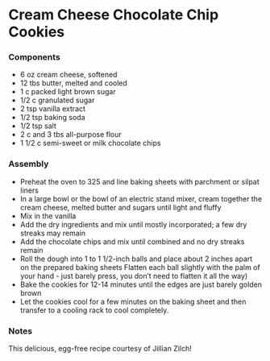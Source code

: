 # Cream Cheese Chocolate Chip Cookies

### Components

* 6 oz cream cheese, softened
* 12 tbs butter, melted and cooled
* 1 c packed light brown sugar
* 1/2 c granulated sugar
* 2 tsp vanilla extract
* 1/2 tsp baking soda
* 1/2 tsp salt
* 2 c and 3 tbs all-purpose flour
* 1 1/2 c semi-sweet or milk chocolate chips

### Assembly
* Preheat the oven to 325 and line baking sheets with parchment or silpat liners
* In a large bowl or the bowl of an electric stand mixer, cream together the cream cheese, melted butter and sugars until light and fluffy
* Mix in the vanilla
* Add the dry ingredients and mix until mostly incorporated; a few dry streaks may remain
* Add the chocolate chips and mix until combined and no dry streaks remain
* Roll the dough into 1 to 1 1/2-inch balls and place about 2 inches apart on the prepared baking sheets
Flatten each ball slightly with the palm of your hand - just barely press, you don’t need to flatten it all the way)
* Bake the cookies for 12-14 minutes until the edges are just barely golden brown
* Let the cookies cool for a few minutes on the baking sheet and then transfer to a cooling rack to cool completely.

### Notes
This delicious, egg-free recipe courtesy of Jillian Zilch!
